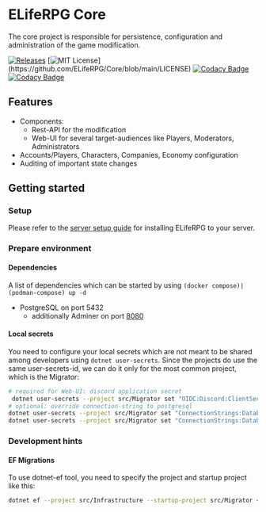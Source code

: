 # ELifeRPG Core

The core project is responsible for persistence, configuration and administration of the game modification. 

[![Releases](https://img.shields.io/github/v/release/ELifeRPG/Core)](https://github.com/ELifeRPG/Core/releases)
[![MIT License](https://img.shields.io/apm/l/atomic-design-ui.svg?)](https://github.com/ELifeRPG/Core/blob/main/LICENSE)
[![Codacy Badge](https://app.codacy.com/project/badge/Grade/98f780fd051a443680a3a87ca6af2967)](https://www.codacy.com/gh/ELifeRPG/Core/dashboard?utm_source=github.com&amp;utm_medium=referral&amp;utm_content=ELifeRPG/Core&amp;utm_campaign=Badge_Grade)
[![Codacy Badge](https://app.codacy.com/project/badge/Coverage/98f780fd051a443680a3a87ca6af2967)](https://www.codacy.com/gh/ELifeRPG/Core/dashboard?utm_source=github.com&amp;utm_medium=referral&amp;utm_content=ELifeRPG/Core&amp;utm_campaign=Badge_Coverage)


## Features
- Components:
  - Rest-API for the modification
  - Web-UI for several target-audiences like Players, Moderators, Administrators
- Accounts/Players, Characters, Companies, Economy configuration
- Auditing of important state changes


## Getting started

### Setup

Please refer to the [server setup guide](https://github.com/ELifeRPG/ELifeRPG/blob/main/docs/server-setup.md) for installing ELifeRPG to your server.

### Prepare environment

#### Dependencies

A list of dependencies which can be started by using `(docker compose)|(podman-compose) up -d`
- PostgreSQL on port 5432
  - additionally Adminer on port [8080](http://localhost:8080/)

#### Local secrets

You need to configure your local secrets which are not meant to be shared among developers using `dotnet user-secrets`.
Since the projects do use the same user-secrets-id, we can do it only for the most common project, which is the Migrator:
```sh
# required for Web-UI: discord application secret
 dotnet user-secrets --project src/Migrator set "OIDC:Discord:ClientSecret" "foo"
# optional: override connection-string to postgresql
dotnet user-secrets --project src/Migrator set "ConnectionStrings:DatabaseRead" "Host=localhost;Database=foo;Username=bar;Password=baz"
dotnet user-secrets --project src/Migrator set "ConnectionStrings:DatabaseReadWrite" "Host=localhost;Database=foo;Username=bar;Password=baz"
```

### Development hints

#### EF Migrations

To use dotnet-ef tool, you need to specify the project and startup project like this:
```sh
dotnet ef --project src/Infrastructure --startup-project src/Migrator <command>
```
